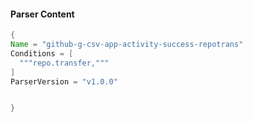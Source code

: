 #### Parser Content
```Java
{
Name = "github-g-csv-app-activity-success-repotrans"
Conditions = [
  """repo.transfer,"""
]
ParserVersion = "v1.0.0"


}
```